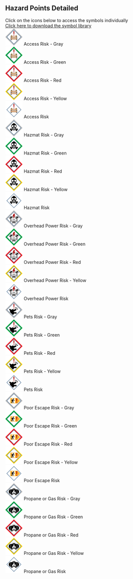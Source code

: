 ## Hazard Points Detailed<br>
Click on the icons below to access the symbols individually <br>
<a href='https://github.com/afackler/Wildfire-Symbology/raw/main/Hazards/icons/icons.zip'>Click here to download the symbol library</a><br>
<a href='https://github.com/afackler/Wildfire-Symbology/blob/main/Hazards/icons/Mitigation_Parcel-AccessRisk-gray-halo_256x256.svg'><img src='https://raw.githubusercontent.com/afackler/Wildfire-Symbology/main/Hazards/icons/Mitigation_Parcel-AccessRisk-gray-halo_256x256.svg' width='55'></a> Access Risk - Gray<br><a href='https://github.com/afackler/Wildfire-Symbology/blob/main/Hazards/icons/Mitigation_Parcel-AccessRisk-green-halo_256x256.svg'><img src='https://raw.githubusercontent.com/afackler/Wildfire-Symbology/main/Hazards/icons/Mitigation_Parcel-AccessRisk-green-halo_256x256.svg' width='55'></a> Access Risk - Green<br><a href='https://github.com/afackler/Wildfire-Symbology/blob/main/Hazards/icons/Mitigation_Parcel-AccessRisk-red-halo_256x256.svg'><img src='https://raw.githubusercontent.com/afackler/Wildfire-Symbology/main/Hazards/icons/Mitigation_Parcel-AccessRisk-red-halo_256x256.svg' width='55'></a> Access Risk - Red<br><a href='https://github.com/afackler/Wildfire-Symbology/blob/main/Hazards/icons/Mitigation_Parcel-AccessRisk-yellow-halo_256x256.svg'><img src='https://raw.githubusercontent.com/afackler/Wildfire-Symbology/main/Hazards/icons/Mitigation_Parcel-AccessRisk-yellow-halo_256x256.svg' width='55'></a> Access Risk - Yellow<br><a href='https://github.com/afackler/Wildfire-Symbology/blob/main/Hazards/icons/Mitigation_Parcel-AccessRisk_256x256.svg'><img src='https://raw.githubusercontent.com/afackler/Wildfire-Symbology/main/Hazards/icons/Mitigation_Parcel-AccessRisk_256x256.svg' width='55'></a> Access Risk<br><a href='https://github.com/afackler/Wildfire-Symbology/blob/main/Hazards/icons/Mitigation_Parcel-HazmatRisk-gray-halo_256x256.svg'><img src='https://raw.githubusercontent.com/afackler/Wildfire-Symbology/main/Hazards/icons/Mitigation_Parcel-HazmatRisk-gray-halo_256x256.svg' width='55'></a> Hazmat Risk - Gray<br><a href='https://github.com/afackler/Wildfire-Symbology/blob/main/Hazards/icons/Mitigation_Parcel-HazmatRisk-green-halo_256x256.svg'><img src='https://raw.githubusercontent.com/afackler/Wildfire-Symbology/main/Hazards/icons/Mitigation_Parcel-HazmatRisk-green-halo_256x256.svg' width='55'></a> Hazmat Risk - Green<br><a href='https://github.com/afackler/Wildfire-Symbology/blob/main/Hazards/icons/Mitigation_Parcel-HazmatRisk-red-halo_256x256.svg'><img src='https://raw.githubusercontent.com/afackler/Wildfire-Symbology/main/Hazards/icons/Mitigation_Parcel-HazmatRisk-red-halo_256x256.svg' width='55'></a> Hazmat Risk - Red<br><a href='https://github.com/afackler/Wildfire-Symbology/blob/main/Hazards/icons/Mitigation_Parcel-HazmatRisk-yellow-halo_256x256.svg'><img src='https://raw.githubusercontent.com/afackler/Wildfire-Symbology/main/Hazards/icons/Mitigation_Parcel-HazmatRisk-yellow-halo_256x256.svg' width='55'></a> Hazmat Risk - Yellow<br><a href='https://github.com/afackler/Wildfire-Symbology/blob/main/Hazards/icons/Mitigation_Parcel-HazmatRisk_256x256.svg'><img src='https://raw.githubusercontent.com/afackler/Wildfire-Symbology/main/Hazards/icons/Mitigation_Parcel-HazmatRisk_256x256.svg' width='55'></a> Hazmat Risk<br><a href='https://github.com/afackler/Wildfire-Symbology/blob/main/Hazards/icons/Mitigation_Parcel-OverheadPowerRisk-gray-halo_256x256.svg'><img src='https://raw.githubusercontent.com/afackler/Wildfire-Symbology/main/Hazards/icons/Mitigation_Parcel-OverheadPowerRisk-gray-halo_256x256.svg' width='55'></a> Overhead Power Risk - Gray<br><a href='https://github.com/afackler/Wildfire-Symbology/blob/main/Hazards/icons/Mitigation_Parcel-OverheadPowerRisk-green-halo_256x256.svg'><img src='https://raw.githubusercontent.com/afackler/Wildfire-Symbology/main/Hazards/icons/Mitigation_Parcel-OverheadPowerRisk-green-halo_256x256.svg' width='55'></a> Overhead Power Risk - Green<br><a href='https://github.com/afackler/Wildfire-Symbology/blob/main/Hazards/icons/Mitigation_Parcel-OverheadPowerRisk-red-halo_256x256.svg'><img src='https://raw.githubusercontent.com/afackler/Wildfire-Symbology/main/Hazards/icons/Mitigation_Parcel-OverheadPowerRisk-red-halo_256x256.svg' width='55'></a> Overhead Power Risk - Red<br><a href='https://github.com/afackler/Wildfire-Symbology/blob/main/Hazards/icons/Mitigation_Parcel-OverheadPowerRisk-yellow-halo_256x256.svg'><img src='https://raw.githubusercontent.com/afackler/Wildfire-Symbology/main/Hazards/icons/Mitigation_Parcel-OverheadPowerRisk-yellow-halo_256x256.svg' width='55'></a> Overhead Power Risk - Yellow<br><a href='https://github.com/afackler/Wildfire-Symbology/blob/main/Hazards/icons/Mitigation_Parcel-OverheadPowerRisk_256x256.svg'><img src='https://raw.githubusercontent.com/afackler/Wildfire-Symbology/main/Hazards/icons/Mitigation_Parcel-OverheadPowerRisk_256x256.svg' width='55'></a> Overhead Power Risk<br><a href='https://github.com/afackler/Wildfire-Symbology/blob/main/Hazards/icons/Mitigation_Parcel-PetsRisk-gray-halo_256x256.svg'><img src='https://raw.githubusercontent.com/afackler/Wildfire-Symbology/main/Hazards/icons/Mitigation_Parcel-PetsRisk-gray-halo_256x256.svg' width='55'></a> Pets Risk - Gray<br><a href='https://github.com/afackler/Wildfire-Symbology/blob/main/Hazards/icons/Mitigation_Parcel-PetsRisk-green-halo_256x256.svg'><img src='https://raw.githubusercontent.com/afackler/Wildfire-Symbology/main/Hazards/icons/Mitigation_Parcel-PetsRisk-green-halo_256x256.svg' width='55'></a> Pets Risk - Green<br><a href='https://github.com/afackler/Wildfire-Symbology/blob/main/Hazards/icons/Mitigation_Parcel-PetsRisk-red-halo_256x256.svg'><img src='https://raw.githubusercontent.com/afackler/Wildfire-Symbology/main/Hazards/icons/Mitigation_Parcel-PetsRisk-red-halo_256x256.svg' width='55'></a> Pets Risk - Red<br><a href='https://github.com/afackler/Wildfire-Symbology/blob/main/Hazards/icons/Mitigation_Parcel-PetsRisk-yellow-halo_256x256.svg'><img src='https://raw.githubusercontent.com/afackler/Wildfire-Symbology/main/Hazards/icons/Mitigation_Parcel-PetsRisk-yellow-halo_256x256.svg' width='55'></a> Pets Risk - Yellow<br><a href='https://github.com/afackler/Wildfire-Symbology/blob/main/Hazards/icons/Mitigation_Parcel-PetsRisk_256x256.svg'><img src='https://raw.githubusercontent.com/afackler/Wildfire-Symbology/main/Hazards/icons/Mitigation_Parcel-PetsRisk_256x256.svg' width='55'></a> Pets Risk<br><a href='https://github.com/afackler/Wildfire-Symbology/blob/main/Hazards/icons/Mitigation_Parcel-PoorEscapeRisk-gray-halo_256x256.svg'><img src='https://raw.githubusercontent.com/afackler/Wildfire-Symbology/main/Hazards/icons/Mitigation_Parcel-PoorEscapeRisk-gray-halo_256x256.svg' width='55'></a> Poor Escape Risk - Gray<br><a href='https://github.com/afackler/Wildfire-Symbology/blob/main/Hazards/icons/Mitigation_Parcel-PoorEscapeRisk-green-halo_256x256.svg'><img src='https://raw.githubusercontent.com/afackler/Wildfire-Symbology/main/Hazards/icons/Mitigation_Parcel-PoorEscapeRisk-green-halo_256x256.svg' width='55'></a> Poor Escape Risk - Green<br><a href='https://github.com/afackler/Wildfire-Symbology/blob/main/Hazards/icons/Mitigation_Parcel-PoorEscapeRisk-red-halo_256x256.svg'><img src='https://raw.githubusercontent.com/afackler/Wildfire-Symbology/main/Hazards/icons/Mitigation_Parcel-PoorEscapeRisk-red-halo_256x256.svg' width='55'></a> Poor Escape Risk - Red<br><a href='https://github.com/afackler/Wildfire-Symbology/blob/main/Hazards/icons/Mitigation_Parcel-PoorEscapeRisk-yellow-halo_256x256.svg'><img src='https://raw.githubusercontent.com/afackler/Wildfire-Symbology/main/Hazards/icons/Mitigation_Parcel-PoorEscapeRisk-yellow-halo_256x256.svg' width='55'></a> Poor Escape Risk - Yellow<br><a href='https://github.com/afackler/Wildfire-Symbology/blob/main/Hazards/icons/Mitigation_Parcel-PoorEscapeRisk_256x256.svg'><img src='https://raw.githubusercontent.com/afackler/Wildfire-Symbology/main/Hazards/icons/Mitigation_Parcel-PoorEscapeRisk_256x256.svg' width='55'></a> Poor Escape Risk<br><a href='https://github.com/afackler/Wildfire-Symbology/blob/main/Hazards/icons/Mitigation_Parcel-PropaneOrGasRisk-gray-halo_256x256.svg'><img src='https://raw.githubusercontent.com/afackler/Wildfire-Symbology/main/Hazards/icons/Mitigation_Parcel-PropaneOrGasRisk-gray-halo_256x256.svg' width='55'></a> Propane or Gas Risk - Gray<br><a href='https://github.com/afackler/Wildfire-Symbology/blob/main/Hazards/icons/Mitigation_Parcel-PropaneOrGasRisk-green-halo_256x256.svg'><img src='https://raw.githubusercontent.com/afackler/Wildfire-Symbology/main/Hazards/icons/Mitigation_Parcel-PropaneOrGasRisk-green-halo_256x256.svg' width='55'></a> Propane or Gas Risk - Green<br><a href='https://github.com/afackler/Wildfire-Symbology/blob/main/Hazards/icons/Mitigation_Parcel-PropaneOrGasRisk-red-halo_256x256.svg'><img src='https://raw.githubusercontent.com/afackler/Wildfire-Symbology/main/Hazards/icons/Mitigation_Parcel-PropaneOrGasRisk-red-halo_256x256.svg' width='55'></a> Propane or Gas Risk - Red<br><a href='https://github.com/afackler/Wildfire-Symbology/blob/main/Hazards/icons/Mitigation_Parcel-PropaneOrGasRisk-yellow-halo_256x256.svg'><img src='https://raw.githubusercontent.com/afackler/Wildfire-Symbology/main/Hazards/icons/Mitigation_Parcel-PropaneOrGasRisk-yellow-halo_256x256.svg' width='55'></a> Propane or Gas Risk - Yellow<br><a href='https://github.com/afackler/Wildfire-Symbology/blob/main/Hazards/icons/Mitigation_Parcel-PropaneOrGasRisk_256x256.svg'><img src='https://raw.githubusercontent.com/afackler/Wildfire-Symbology/main/Hazards/icons/Mitigation_Parcel-PropaneOrGasRisk_256x256.svg' width='55'></a> Propane or Gas Risk<br>
